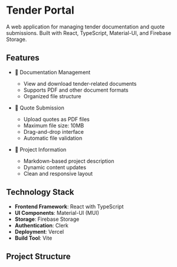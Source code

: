 # Tender Portal

A web application for managing tender documentation and quote submissions. Built with React, TypeScript, Material-UI, and Firebase Storage.

## Features

- 📄 Documentation Management
  - View and download tender-related documents
  - Supports PDF and other document formats
  - Organized file structure

- 💼 Quote Submission
  - Upload quotes as PDF files
  - Maximum file size: 10MB
  - Drag-and-drop interface
  - Automatic file validation

- 📝 Project Information
  - Markdown-based project description
  - Dynamic content updates
  - Clean and responsive layout

## Technology Stack

- **Frontend Framework**: React with TypeScript
- **UI Components**: Material-UI (MUI)
- **Storage**: Firebase Storage
- **Authentication**: Clerk
- **Deployment**: Vercel
- **Build Tool**: Vite

## Project Structure 